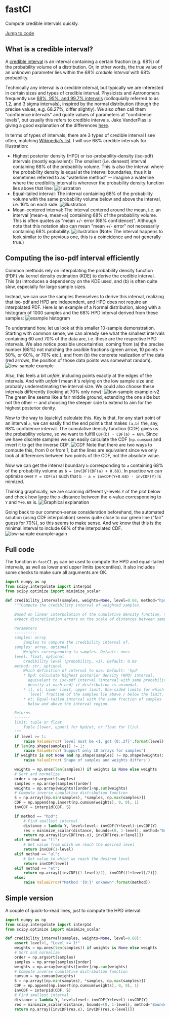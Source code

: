 # fastCI
Compute credible intervals quickly.

[Jump to code](https://github.com/Stefan-Heimersheim/fastCI/blob/main/README.md#full-code)

## What is a credible interval?
A [credible interval](https://en.wikipedia.org/wiki/Credible_interval) is an interval containing a certain fraction (e.g. 68%) of the probability volume of a distribution. Or, in other words, the true value of an unknown parameter lies within the _68% credible interval_ with 68% probability.

Technically any interval is _a_ credible interval, but typically we are interested in certain sizes and types of credible interval. Physicists and Astronomers frequently use [68%, 95%, and 99.7% intervals](https://en.wikipedia.org/wiki/68%E2%80%9395%E2%80%9399.7_rule) (colloquially referred to as 1,2, and 3 sigma intervals), inspired by the normal distribution (though the precise values, e.g. 68.27%, differ slightly). We also often call them "confidence intervals" and quote values of parameters at "confidence levels", but usually this refers to credible intervals. Jake VanderPlas is giving a good explanation of the differences [here](http://jakevdp.github.io/blog/2014/06/12/frequentism-and-bayesianism-3-confidence-credibility/).

In terms of types of intervals, there are 3 types of credible interval I see often, matching [Wikipedia's list](https://en.wikipedia.org/wiki/Credible_interval). I will use 68% credible intervals for illustration:
* Highest posterior density (HPD) or iso-probability-density (iso-pdf) intervals (mostly equivalent): The smallest (i.e. densest) interval containing 68% of the probability volume. This is also the interval where the probability density is equal at the interval boundaries, thus it is sometimes referred to as "waterline method" -- imagine a waterline where the credibility interval is wherever the probability density function lies above that line:
![illustration](https://github.com/Stefan-Heimersheim/fastCI/blob/main/illustrations/highest-probability-density-interval.png?raw=true)
* Equal-tailed interval: The interval containing 68% of the probability volume with the same probability volume below and above the interval, i.e. 16% on each side.
![illustration](https://github.com/Stefan-Heimersheim/fastCI/blob/main/illustrations/equal-tailed-interval.png?raw=true)
* Mean-centered interval: The interval centered around the mean, i.e. an interval [mean-a, mean+a] containing 68% of the probability volume. This is often quotes as "mean +/- error (68% confidence)". Although note that this notation also can mean "mean +/- error" not necessarily containing 68% probability.
![illustration](https://github.com/Stefan-Heimersheim/fastCI/blob/main/illustrations/mean-centered-interval.png?raw=true)
(Note: The interval happens to look similar to the previous one, this is a coincidence and not generally true.)

## Computing the iso-pdf interval efficiently
Common methods rely on interpolating the probability density function (PDF) via kernel density estimation (KDE) to derive the credible interval. This (a) introduces a dependency on the KDE used, and (b) is often quite slow, especially for large sample sizes.

Instead, we can use the samples themselves to derive this interval, realizing that iso-pdf and HPD are independent, and HPD does not require an interpolated PDF. Here is an example of a Normal distribution, along with a histogram of 1000 samples and the 68% HPD interval derived from these samples:
![example histogram](https://github.com/Stefan-Heimersheim/fastCI/blob/main/illustrations/high_sample_example.png?raw=true)

To understand how, let us look at this smaller 10-sample demonstration. Starting with common sense, we can already see what the smallest intervals containing 60 and 70% of the data are, i.e. these are the respective HPD intervals. We also notice possible uncertainties, coming from (a) the precise number (68%) not matching the availble fractions (green arrow, 10 points -> 50%, or 60%, or 70% etc.), and from (b) the concrete realization of the data (red arrows, the position of those data points was somewhat random).
![low-sample example](https://github.com/Stefan-Heimersheim/fastCI/blob/main/illustrations/low_sample_example.png?raw=true)

Also, this feels a bit _unfair_, including points exactly at the edges of the intervals. And with _unfair_ I mean it's relying on the low sample size and probably underestimating the interval size. We could also choose these intervals differently (looking at 70% only now):
![low-sample example-v2](https://github.com/Stefan-Heimersheim/fastCI/blob/main/illustrations/low_sample_example_v2.png?raw=true)
The green line seems like a fair middle ground, extending the one side but not the other -- and choosing the steeper side to extend to aim for the highest posterior denity.

Now to the way to (quickly) calculate this. Key is that, for any start point of an interval `a`, we can easily find the end point `b` that makes `[a,b]` the, say, 68% confidence interval. The cumulative density function (CDF) gives us the probability volume, so we want to fulfill `CDF(b) - CDF(a) = 68%`. Since we have discrete samples we can easily calculate the CDF (`np.cumsum`) and invert it to get the inverse CDF.
![CDF](https://github.com/Stefan-Heimersheim/fastCI/blob/main/illustrations/CDF_illustration.png?raw=true)
Note that there are two ways to compute this, from 0 or from 1, but the lines are equivalent since we only look at differences between two points of the CDF, not the absolute value.

Now we can get the interval boundary `b` corresponding to `a` containing 68% of the probability volume as `b = invCDF(CDF(a) + 0.68)`. In practice we can optimize over `Y = CDF(a)` such that `b - a = invCDF(Y+0.68) - invCDF(Y)` is mimized.

Thinking graphically, we are scanning different y-levels `Y` of the plot below and check how large the x-distance between the x-value corresponding to `Y` and `Y+0.68` is.
![Graphical explanation](https://github.com/Stefan-Heimersheim/fastCI/blob/main/illustrations/CDF_distances.png?raw=true)

Going back to our common-sense consideration beforehand, the automated solution (using CDF interpolation) seems quite close to our green line ("fair" guess for 70%), so this seems to make sense. And we know that this is the minimal interval to include 68% of the interpolated CDF.
![low-sample example-again](https://github.com/Stefan-Heimersheim/fastCI/blob/main/illustrations/low_sample_again.png?raw=true)

## Full code
The function in `fastCI.py` can be used to compute the HPD and equal-tailed intervals, as well as lower and upper limits (percentiles). It also includes some checks to make sure all arguments are OK.
```python
import numpy as np
from scipy.interpolate import interp1d
from scipy.optimize import minimize_scalar

def credibility_interval(samples, weights=None, level=0.68, method="hpd"):
    """Compute the credibility interval of weighted samples.

    Based on linear interpolation of the cumulative density function, thus
    expect discretization errors on the scale of distances between samples.

    Parameters
    ----------
    samples: array
        Samples to compute the credibility interval of.
    samples: array, optional
        Weights corresponding to samples. Default: ones
    level: float, optional
        Credibility level (probability, <1). Default: 0.68
    method: str, optional
        Which definition of interval to use. Default: 'hpd'
        * hpd: Calculate highest posterior density (HPD) interval,
          equivalent to iso-pdf interval (interval with same probability
          density at each end) if distribution is unimodal.
        * ll, ul: Lower limit, upper limit. One-sided limits for which
          `level` fraction of the samples lie above / below the limit.
        * et: Equal-tailed interval with the same fraction of samples
          below and above the interval region.

    Returns
    -------
    limit: tuple or float
        Tuple [lower, upper] for hpd/et, or float for ll/ul
    """
    if level >= 1:
        raise ValueError('level must be <1, got {0:.2f}'.format(level))
    if len(np.shape(samples)) != 1:
        raise ValueError('Support only 1D arrays for samples')
    if weights is not None and np.shape(samples) != np.shape(weights):
        raise ValueError('Shape of samples and weights differs')

    weights = np.ones(len(samples)) if weights is None else weights
    # Sort and normalize
    order = np.argsort(samples)
    samples = np.array(samples)[order]
    weights = np.array(weights)[order]/np.sum(weights)
    # Compute inverse cumulative distribution function
    S = np.array([np.min(samples), *samples, np.max(samples)])
    CDF = np.append(np.insert(np.cumsum(weights), 0, 0), 1)
    invCDF = interp1d(CDF, S)

    if method == "hpd":
        # Find smallest interval
        distance = lambda Y, level=level: invCDF(Y+level)-invCDF(Y)
        res = minimize_scalar(distance, bounds=(0, 1-level), method="Bounded")
        return np.array([invCDF(res.x), invCDF(res.x+level)])
    elif method == "ll":
        # Get value from which we reach the desired level
        return invCDF(1-level)
    elif method == "ul":
        # Get value to which we reach the desired level
        return invCDF(level)
    elif method == "et":
        return np.array([invCDF((1-level)/2), invCDF((1+level)/2)])
    else:
        raise ValueError("Method '{0:}' unknown".format(method))
```

## Simple version
A couple of quick-to-read lines, just to compute the HPD interval:
```python
import numpy as np
from scipy.interpolate import interp1d
from scipy.optimize import minimize_scalar

def credibility_interval(samples, weights=None, level=0.68):
    assert level<1, "Level >= 1!"
    weights = np.ones(len(samples)) if weights is None else weights
    # Sort and normalize
    order = np.argsort(samples)
    samples = np.array(samples)[order]
    weights = np.array(weights)[order]/np.sum(weights)
    # Compute inverse cumulative distribution function
    cumsum = np.cumsum(weights)
    S = np.array([np.min(samples), *samples, np.max(samples)])
    CDF = np.append(np.insert(np.cumsum(weights), 0, 0), 1)
    invCDF = interp1d(CDF, S)
    # Find smallest interval
    distance = lambda Y, level=level: invCDF(Y+level)-invCDF(Y)
    res = minimize_scalar(distance, bounds=(0, 1-level), method="Bounded")
    return np.array([invCDF(res.x), invCDF(res.x+level)])
```
